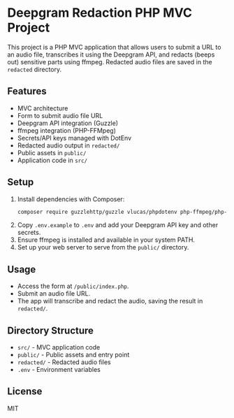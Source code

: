 # Deepgram Redaction PHP MVC Project

This project is a PHP MVC application that allows users to submit a URL to an audio file, transcribes it using the Deepgram API, and redacts (beeps out) sensitive parts using ffmpeg. Redacted audio files are saved in the `redacted` directory.

## Features
- MVC architecture
- Form to submit audio file URL
- Deepgram API integration (Guzzle)
- ffmpeg integration (PHP-FFMpeg)
- Secrets/API keys managed with DotEnv
- Redacted audio output in `redacted/`
- Public assets in `public/`
- Application code in `src/`

## Setup
1. Install dependencies with Composer:
   ```bash
   composer require guzzlehttp/guzzle vlucas/phpdotenv php-ffmpeg/php-ffmpeg
   ```
2. Copy `.env.example` to `.env` and add your Deepgram API key and other secrets.
3. Ensure ffmpeg is installed and available in your system PATH.
4. Set up your web server to serve from the `public/` directory.

## Usage
- Access the form at `/public/index.php`.
- Submit an audio file URL.
- The app will transcribe and redact the audio, saving the result in `redacted/`.

## Directory Structure
- `src/` - MVC application code
- `public/` - Public assets and entry point
- `redacted/` - Redacted audio files
- `.env` - Environment variables

## License
MIT
